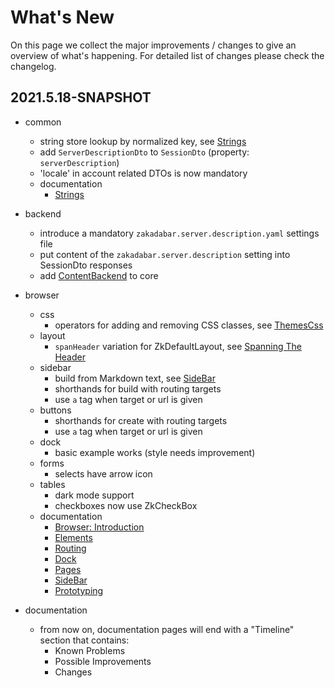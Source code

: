 # What's New

On this page we collect the major improvements / changes to give an overview of
what's happening. For detailed list of changes please check the changelog.

## 2021.5.18-SNAPSHOT

* common
    * string store lookup by normalized key,
      see [Strings](./guides/common/Strings.md)
    * add `ServerDescriptionDto` to `SessionDto` (property: `serverDescription`)
    * 'locale' in account related DTOs is now mandatory
    * documentation
        * [Strings](./guides/common/Strings.md)

* backend
    * introduce a mandatory `zakadabar.server.description.yaml` settings file
    * put content of the `zakadabar.server.description` setting into SessionDto
      responses
    * add [ContentBackend](/src/jvmMain/kotlin/zakadabar/stack/backend/custom/ContentBackend.kt) to core

* browser
    * css
        * operators for adding and removing CSS classes,
          see [ThemesCss](./guides/browser/structure/ThemesCss.md)
    * layout
        * `spanHeader` variation for ZkDefaultLayout,
           see [Spanning The Header](./guides/browser/structure/Layout.md#Spanning-the-Header)
    * sidebar
        * build from Markdown text,
          see [SideBar](./guides/browser/builtin/SideBar.md#Loading-From-Markdown)
        * shorthands for build with routing targets
        * use `a` tag when target or url is given
    * buttons
        * shorthands for create with routing targets
        * use `a` tag when target or url is given
    * dock
        * basic example works (style needs improvement)
    * forms
        * selects have arrow icon
    * tables
        * dark mode support
        * checkboxes now use ZkCheckBox
    * documentation
        * [Browser: Introduction](./guides/browser/Introduction.md)
        * [Elements](./guides/browser/structure/Elements.md)
        * [Routing](./guides/browser/structure/Routing.md)
        * [Dock](./guides/browser/builtin/Dock.md)
        * [Pages](./guides/browser/builtin/Pages.md)
        * [SideBar](./guides/browser/builtin/SideBar.md)
        * [Prototyping](./guides/browser/util/Prototyping.md)

* documentation
    * from now on, documentation pages will end with a "Timeline" section that
      contains:
        * Known Problems
        * Possible Improvements
        * Changes